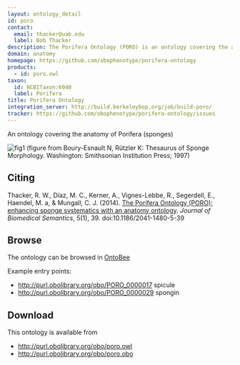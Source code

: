 ```yaml
---
layout: ontology_detail
id: poro
contact: 
  email: thacker@uab.edu
  label: Bob Thacker
description: The Porifera Ontology (PORO) is an ontology covering the anatomy of the taxon Porifera (sponges)
domain: anatomy
homepage: https://github.com/obophenotype/porifera-ontology
products: 
  - id: poro.owl
taxon: 
  id: NCBITaxon:6040
  label: Porifera
title: Porifera Ontology
integration_server: http://build.berkeleybop.org/job/build-poro/
tracker: https://github.com/obophenotype/porifera-ontology/issues
---
```


An ontology covering the anatomy of Porifera (sponges)

![fig1](http://www.jbiomedsem.com/content/5/1/39/figure/F1?highres=y)
(figure from Boury-Esnault N, Rützler K: Thesaurus of Sponge Morphology. Washington: Smithsonian Institution Press; 1997)

## Citing ##

Thacker, R. W., Díaz, M. C., Kerner, A., Vignes-Lebbe, R., Segerdell, E., Haendel, M. a, & Mungall, C. J. (2014). [The Porifera Ontology (PORO): enhancing sponge systematics with an anatomy ontology](http://www.jbiomedsem.com/content/5/1/39/abstract). _Journal of Biomedical Semantics_, 5(1), 39. doi:10.1186/2041-1480-5-39

## Browse ##

The ontology can be browsed in [OntoBee](http://www.ontobee.org/browser/index.php?o=PORO)

Example entry points:

  * http://purl.obolibrary.org/obo/PORO_0000017 spicule
  * http://purl.obolibrary.org/obo/PORO_0000029 spongin

## Download ##

This ontology is available from

  * http://purl.obolibrary.org/obo/poro.owl
  * http://purl.obolibrary.org/obo/poro.obo
